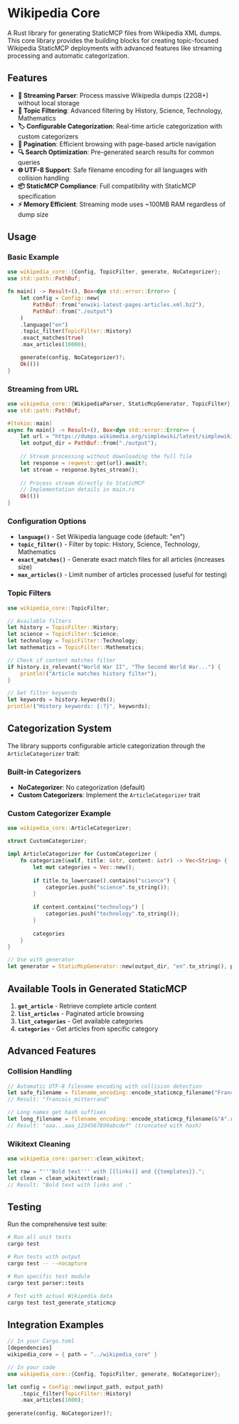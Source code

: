 # Wikipedia Core

A Rust library for generating StaticMCP files from Wikipedia XML dumps. This core library provides the building blocks for creating topic-focused Wikipedia StaticMCP deployments with advanced features like streaming processing and automatic categorization.

## Features

- **🌊 Streaming Parser**: Process massive Wikipedia dumps (22GB+) without local storage
- **🎯 Topic Filtering**: Advanced filtering by History, Science, Technology, Mathematics
- **🏷️ Configurable Categorization**: Real-time article categorization with custom categorizers
- **📑 Pagination**: Efficient browsing with page-based article navigation
- **🔍 Search Optimization**: Pre-generated search results for common queries
- **🌐 UTF-8 Support**: Safe filename encoding for all languages with collision handling
- **📦 StaticMCP Compliance**: Full compatibility with StaticMCP specification
- **⚡ Memory Efficient**: Streaming mode uses ~100MB RAM regardless of dump size

## Usage

### Basic Example

```rust
use wikipedia_core::{Config, TopicFilter, generate, NoCategorizer};
use std::path::PathBuf;

fn main() -> Result<(), Box<dyn std::error::Error>> {
    let config = Config::new(
        PathBuf::from("enwiki-latest-pages-articles.xml.bz2"),
        PathBuf::from("./output")
    )
    .language("en")
    .topic_filter(TopicFilter::History)
    .exact_matches(true)
    .max_articles(10000);

    generate(config, NoCategorizer)?;
    Ok(())
}
```

### Streaming from URL

```rust
use wikipedia_core::{WikipediaParser, StaticMcpGenerator, TopicFilter};
use std::path::PathBuf;

#[tokio::main]
async fn main() -> Result<(), Box<dyn std::error::Error>> {
    let url = "https://dumps.wikimedia.org/simplewiki/latest/simplewiki-latest-pages-articles.xml.bz2";
    let output_dir = PathBuf::from("./output");
    
    // Stream processing without downloading the full file
    let response = reqwest::get(url).await?;
    let stream = response.bytes_stream();
    
    // Process stream directly to StaticMCP
    // Implementation details in main.rs
    Ok(())
}
```

### Configuration Options

- **`language()`** - Set Wikipedia language code (default: "en")
- **`topic_filter()`** - Filter by topic: History, Science, Technology, Mathematics
- **`exact_matches()`** - Generate exact match files for all articles (increases size)
- **`max_articles()`** - Limit number of articles processed (useful for testing)

### Topic Filters

```rust
use wikipedia_core::TopicFilter;

// Available filters
let history = TopicFilter::History;
let science = TopicFilter::Science;
let technology = TopicFilter::Technology;
let mathematics = TopicFilter::Mathematics;

// Check if content matches filter
if history.is_relevant("World War II", "The Second World War...") {
    println!("Article matches history filter");
}

// Get filter keywords
let keywords = history.keywords();
println!("History keywords: {:?}", keywords);
```

## Categorization System

The library supports configurable article categorization through the `ArticleCategorizer` trait:

### Built-in Categorizers
- **NoCategorizer**: No categorization (default)
- **Custom Categorizers**: Implement the `ArticleCategorizer` trait

### Custom Categorizer Example

```rust
use wikipedia_core::ArticleCategorizer;

struct CustomCategorizer;

impl ArticleCategorizer for CustomCategorizer {
    fn categorize(&self, title: &str, content: &str) -> Vec<String> {
        let mut categories = Vec::new();
        
        if title.to_lowercase().contains("science") {
            categories.push("science".to_string());
        }
        
        if content.contains("technology") {
            categories.push("technology".to_string());
        }
        
        categories
    }
}

// Use with generator
let generator = StaticMcpGenerator::new(output_dir, "en".to_string(), parser, CustomCategorizer);
```

## Available Tools in Generated StaticMCP

1. **`get_article`** - Retrieve complete article content
2. **`list_articles`** - Paginated article browsing
3. **`list_categories`** - Get available categories
4. **`categories`** - Get articles from specific category

## Advanced Features

### Collision Handling

```rust
// Automatic UTF-8 filename encoding with collision detection
let safe_filename = filename_encoding::encode_staticmcp_filename("François Mitterrand");
// Result: "francois_mitterrand"

// Long names get hash suffixes
let long_filename = filename_encoding::encode_staticmcp_filename(&"A".repeat(300));
// Result: "aaa...aaa_1234567890abcdef" (truncated with hash)
```

### Wikitext Cleaning

```rust
use wikipedia_core::parser::clean_wikitext;

let raw = "'''Bold text''' with [[links]] and {{templates}}.";
let clean = clean_wikitext(raw);
// Result: "Bold text with links and ."
```

## Testing

Run the comprehensive test suite:

```bash
# Run all unit tests
cargo test

# Run tests with output
cargo test -- --nocapture

# Run specific test module
cargo test parser::tests

# Test with actual Wikipedia data
cargo test test_generate_staticmcp
```

## Integration Examples

```rust
// In your Cargo.toml
[dependencies]
wikipedia_core = { path = "../wikipedia_core" }

// In your code
use wikipedia_core::{Config, TopicFilter, generate, NoCategorizer};

let config = Config::new(input_path, output_path)
    .topic_filter(TopicFilter::History)
    .max_articles(1000);
    
generate(config, NoCategorizer)?;
```

